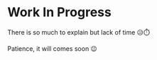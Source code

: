 # Work In Progress

There is so much to explain but lack of time 😥⏱️

Patience, it will comes soon 😉